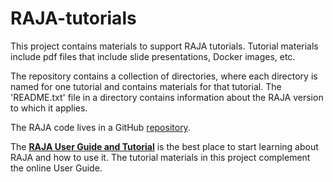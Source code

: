 
[comment]: # (#################################################################)
[comment]: # (Copyright 2016-19, Lawrence Livermore National Security, LLC)
[comment]: # (and RAJA project contributors. See the RAJA/COPYRIGHT file)
[comment]: # (for details.)
[comment]: #
[comment]: # (# SPDX-License-Identifier: BSD-3-Clause)
[comment]: # (#################################################################)

# RAJA-tutorials

This project contains materials to support RAJA tutorials. Tutorial materials 
include pdf files that include slide presentations, Docker images, etc.

The repository contains a collection of directories, where each directory is 
named for one tutorial and contains materials for that tutorial. The  
'README.txt' file in a directory contains information about the
RAJA version to which it applies. 

The RAJA code lives in a GitHub [repository](https://github.com/llnl/raja).

The [**RAJA User Guide and Tutorial**](http://raja.readthedocs.io/en/master/)
is the best place to start learning about RAJA and how to use it. The 
tutorial materials in this project complement the online User Guide.
